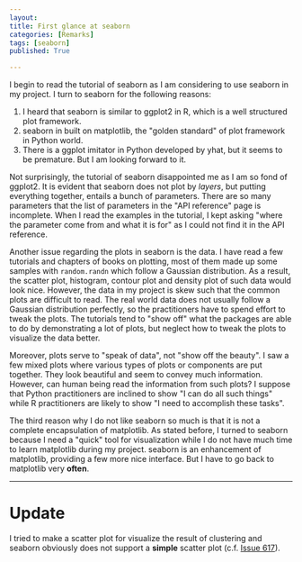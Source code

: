 ```yaml
---
layout: 
title: First glance at seaborn
categories: [Remarks]
tags: [seaborn]
published: True

---
```

I begin to read the tutorial of seaborn as I am considering to use seaborn in my project. I turn to seaborn for the following reasons:

1. I heard that seaborn is similar to ggplot2 in R, which is a well structured plot framework.
2. seaborn in built on matplotlib, the "golden standard" of plot framework in Python world.
3. There is a ggplot imitator in Python developed by yhat, but it seems to be premature. But I am looking forward to it.


Not surprisingly, the tutorial of seaborn disappointed me as I am so fond of ggplot2. It is evident that seaborn does not plot by *layers*, but putting everything together, entails a bunch of parameters. There are so many parameters that the list of parameters in the "API reference" page is incomplete. When I read the examples in the tutorial, I kept asking "where the parameter come from and what it is for" as I could not find it in the API reference.

Another issue regarding the plots in seaborn is the data. I have read a few tutorials and chapters of books on plotting, most of them made up some samples with `random.randn` which follow a Gaussian distribution. As a result, the scatter plot, histogram, contour plot and density plot of such data would look nice. However, the data in my project is skew such that the common plots are difficult to read. The real world data does not usually follow a Gaussian distribution perfectly, so the practitioners have to spend effort to tweak the plots. The tutorials tend to "show off" what the packages are able to do by demonstrating a lot of plots, but neglect how to tweak the plots to visualize the data better.

Moreover, plots serve to "speak of data", not "show off the beauty". I saw a few mixed plots where various types of plots or components are put together. They look beautiful and seem to convey much information. However, can human being read the information from such plots? I suppose that Python practitioners are inclined to show "I can do all such things" while R practitioners are likely to show "I need to accomplish these tasks".

The third reason why I do not like seaborn so much is that it is not a complete encapsulation of matplotlib. As stated before, I turned to seaborn because I need a "quick" tool for visualization while I do not have much time to learn matplotlib during my project. seaborn is an enhancement of matplotlib, providing a few more nice interface. But I have to go back to matplotlib very **often**.


---
# Update

I tried to make a scatter plot for visualize the result of clustering and seaborn obviously does not support a **simple** scatter plot (c.f. [Issue 617](https://github.com/mwaskom/seaborn/issues/617#issuecomment-117198796)).

